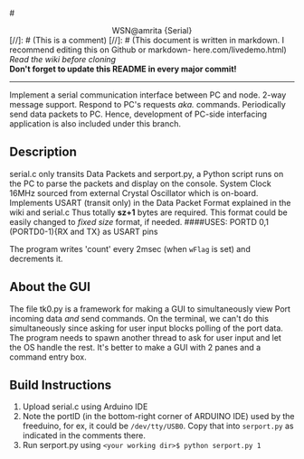 #<center>WSN@amrita {Serial}</center>
[//]: # (This is a comment)
[//]: # (This document is written in markdown. I recommend editing this on Github or markdown- here.com/livedemo.html)
*Read the wiki before cloning*  
**Don't forget to update this README in every major commit!**

---
Implement a serial communication interface between PC and node. 2-way message support. Respond to PC's requests *aka.* commands. Periodically send data packets to PC.
Hence, development of PC-side interfacing application is also included under this branch.

Description
--------------
serial.c only transits Data Packets and serport.py, a Python script runs on the PC to parse the packets and display on the console.
System Clock 16MHz sourced from external Crystal Oscillator  which is on-board.
Implements USART (transit only) in the Data Packet Format explained in the wiki and serial.c
Thus totally **sz+1** bytes are required.
This format could be easily changed to *fixed size* format, if needed.
####USES:
  PORTD 0,1 (PORTD0-1){RX and TX}
  as USART pins

The program writes 'count' every 2msec (when `wFlag` is set) and decrements it.

About the GUI
--------------
The file tk0.py is a framework for making a GUI to simultaneously view Port incoming data *and* send commands. On the terminal, we can't do this simultaneously since asking for user input blocks polling of the port data. The program needs to spawn another thread to ask for user input and let the OS handle the rest.
It's better to make a GUI with 2 panes and a command entry box.

Build Instructions
----------------------
1. Upload serial.c using Arduino IDE
2. Note the portID (in the bottom-right corner of ARDUINO IDE) used by the freeduino, for ex, it could be `/dev/tty/USB0`.
   Copy that into `serport.py` as indicated in the comments there.
3. Run serport.py using
    `<your working dir>$ python serport.py 1`
    
